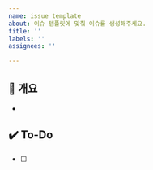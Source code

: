 ```yaml
---
name: issue template
about: 이슈 템플릿에 맞춰 이슈를 생성해주세요.
title: ''
labels: ''
assignees: ''

---
```


## 📝 개요
- 

## ✔️ To-Do
- [ ]
